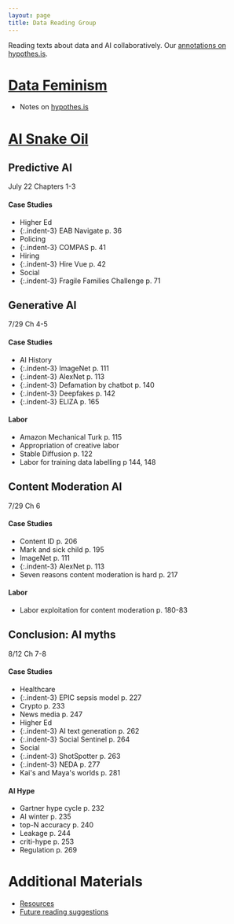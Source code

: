 ```yaml
---
layout: page
title: Data Reading Group
---
```

Reading texts about data and AI collaboratively.
Our [annotations on hypothes.is](https://hypothes.is/groups/4bnqzdi7/data-reading-group).

# [Data Feminism](https://data-feminism.mitpress.mit.edu/)
- Notes on [hypothes.is](https://hypothes.is/groups/4bnqzdi7/data-reading-group)<br>

# [AI Snake Oil](https://www.aisnakeoil.com/)

## Predictive AI
July 22 Chapters 1-3
#### Case Studies
- Higher Ed
- {:.indent-3} EAB Navigate p. 36
- Policing
- {:.indent-3} COMPAS p. 41
- Hiring
- {:.indent-3} Hire Vue p. 42
- Social
- {:.indent-3} Fragile Families Challenge p. 71

## Generative AI
7/29 Ch 4-5
#### Case Studies
- AI History
- {:.indent-3} ImageNet p. 111
- {:.indent-3} AlexNet p. 113
- {:.indent-3} Defamation by chatbot p. 140
- {:.indent-3} Deepfakes p. 142
- {:.indent-3} ELIZA p. 165

#### Labor
- Amazon Mechanical Turk p. 115
- Appropriation of creative labor
- Stable Diffusion p. 122
- Labor for training data labelling p 144, 148

## Content Moderation AI
7/29 Ch 6
#### Case Studies
- Content ID p. 206
- Mark and sick child p. 195
- ImageNet p. 111
- {:.indent-3} AlexNet p. 113
- Seven reasons content moderation is hard p. 217

#### Labor
- Labor exploitation for content moderation p. 180-83

## Conclusion: AI myths
8/12 Ch 7-8
#### Case Studies
- Healthcare
- {:.indent-3} EPIC sepsis model p. 227
- Crypto p. 233
- News media p. 247
- Higher Ed
- {:.indent-3} AI text generation p. 262
- {:.indent-3} Social Sentinel p. 264
- Social
- {:.indent-3} ShotSpotter p. 263
- {:.indent-3} NEDA p. 277
- Kai's and Maya's worlds p. 281
#### AI Hype
- Gartner hype cycle p. 232
- AI winter p. 235
- top-N accuracy p. 240
- Leakage p. 244
- criti-hype p. 253
- Regulation p. 269
# Additional Materials
- [Resources](https://ylimem.github.io/ed/resources)
- [Future reading suggestions](https://livejohnshopkins-my.sharepoint.com/:x:/g/personal/emcginn5_jh_edu/Ed8MTOIWqpZBg66fLKKjuBsBGDQoxONAcEc3PHqN3TdKjg)
